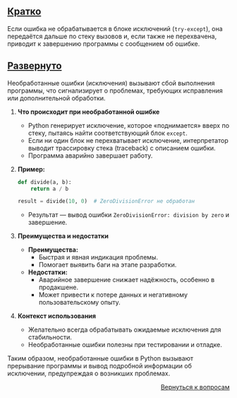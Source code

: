 ## <u>Кратко</u>

Если ошибка не обрабатывается в блоке исключений (`try-except`), она передаётся дальше по стеку вызовов и, если также не
перехвачена, приводит к завершению программы с сообщением об ошибке.

## <u>Развернуто</u>

Необработанные ошибки (исключения) вызывают сбой выполнения программы, что сигнализирует о проблемах, требующих
исправления или дополнительной обработки.

1. **Что происходит при необработанной ошибке**
    - Python генерирует исключение, которое «поднимается» вверх по стеку, пытаясь найти соответствующий блок `except`.
    - Если ни один блок не перехватывает исключение, интерпретатор выводит трассировку стека (traceback) с описанием
      ошибки.
    - Программа аварийно завершает работу.

2. **Пример:**
    ```python
    def divide(a, b):
        return a / b

    result = divide(10, 0)  # ZeroDivisionError не обработан
    ```
    - Результат — вывод ошибки `ZeroDivisionError: division by zero` и завершение.

3. **Преимущества и недостатки**
    - **Преимущества:**
        - Быстрая и явная индикация проблемы.
        - Помогает выявить баги на этапе разработки.
    - **Недостатки:**
        - Аварийное завершение снижает надёжность, особенно в продакшене.
        - Может привести к потере данных и негативному пользовательскому опыту.

4. **Контекст использования**
    - Желательно всегда обрабатывать ожидаемые исключения для стабильности.
    - Необработанные ошибки полезны при тестировании и отладке.

Таким образом, необработанные ошибки в Python вызывают прерывание программы и вывод подробной информации об исключении,
предупреждая о возникших проблемах.

<div align="right">

[Вернуться к вопросам](../Вопросы.md)

</div>

